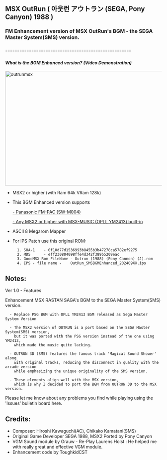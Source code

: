 ## MSX OutRun ( 아웃런 アウトラン (SEGA, Pony Canyon) 1988 ) 
### FM Enhancement version of MSX OutRun's BGM - the SEGA Master System(SMS) version. 
### -----------------------------------------------------


#### *What is the BGM Enhanced version? (Video Demonstration)*

<a data-flickr-embed="true" href="https://youtu.be/SK6CzpuywZM?si=4voZZqRFpucgff9N" title="outrunmsx"><img src="https://live.staticflickr.com/65535/53996596338_7bc4ce7e41_z.jpg" width="640" height="368" alt="outrunmsx"/></a>

- MSX2 or higher (with Ram 64k VRam 128k) 
	
- This BGM Enhanced version supports 

	[- Panasonic FM-PAC (SW-M004)](https://www.msx.org/wiki/Panasoft_SW-M004) 
     
	[- Any MSX2 or higher with MSX-MUSIC (OPLL YM2413) built-in](https://www.msx.org/wiki/MSX-MUSIC)
			    

- ASCII 8 Megarom Mapper
	
- For IPS Patch use this original ROM:

		1. SHA-1	- 0f10d77d1536993b8455b3b47278ca5782ef9275
		2. MD5	  	- eff230804098ffe4d342f389b5209eac
		3. GoodMSX Rom FileName - Outrun (1988) (Pony Cannon) (J).rom
		4. IPS - file name - 	OutRun_SMSBGMEnhanced_202409XX.ips  
					

## Notes:

Ver 1.0 - Features 

Enhancement MSX RASTAN SAGA's BGM to the SEGA Master System(SMS) version.

      - Replace PSG BGM with OPLL YM2413 BGM released as Sega Master System Version

      - The MSX2 version of OUTRUN is a port based on the SEGA Master System(SMS) version, 
      	but it was ported with the PSG version instead of the one using YM2413, 
       	which made the music quite lacking.

      - OUTRUN 3D (SMS) features the famous track 'Magical Sound Shower' along 
      	with original tracks, reducing the disconnect in quality with the arcade version 
       	while emphasizing the unique originality of the SMS version.
     	
      - These elements align well with the MSX version, 
      	which is why I decided to port the BGM from OUTRUN 3D to the MSX version.

      



Please let me know about any problems you find while playing using the 'Issues' bulletin board here.
    	

## Credits:

- Composer:  Hiroshi Kawaguchi(AC), Chikako Kamatani(SMS)
- Original Game Developer SEGA 1988, MSX2 Ported by Pony Canyon
- VGM Sound module by Grauw - Re-Play
  Laurens Holst : He helped me with really great and effective VGM module.
- Enhancement code by ToughkidCST 

